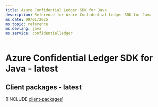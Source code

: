 ```yaml
---
title: Azure Confidential Ledger SDK for Java
description: Reference for Azure Confidential Ledger SDK for Java
ms.date: 09/01/2025
ms.topic: reference
ms.devlang: java
ms.service: confidentialledger
---
```

# Azure Confidential Ledger SDK for Java - latest

## Client packages - latest
[!INCLUDE [client-packages](confidential-ledger-client-index.md)]